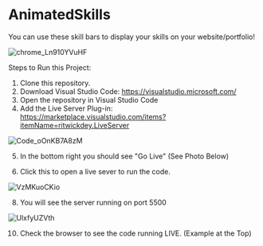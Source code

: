 # AnimatedSkills

You can use these skill bars to display your skills on your website/portfolio!

![chrome_Ln910YVuHF](https://github.com/JustJakee/AnimatedSkills/assets/45543899/0ac2a5c0-a28f-4a85-9d28-0640d35e4169)
 
 Steps to Run this Project:
 
 1. Clone this repository.
 2. Download Visual Studio Code: https://visualstudio.microsoft.com/
 3. Open the repository in Visual Studio Code
 4. Add the Live Server Plug-in: https://marketplace.visualstudio.com/items?itemName=ritwickdey.LiveServer
 
 ![Code_oOnKB7A8zM](https://user-images.githubusercontent.com/45543899/183538936-6848f17e-7097-49cf-9fb9-16953dbf1f9c.png)
 
 5. In the bottom right you should see "Go Live" (See Photo Below)

 6. Click this to open a live sever to run the code.

 ![VzMKuoCKio](https://github.com/JustJakee/AnimatedSkills/assets/45543899/7603ab5e-e868-47e3-a2a5-d7cf3f3f5c31)
    
 8. You will see the server running on port 5500

 ![UlxfyUZVth](https://github.com/JustJakee/AnimatedSkills/assets/45543899/dfe65442-402e-4728-b250-e1ca6160ae72)
    
 10. Check the browser to see the code running LIVE. (Example at the Top)





